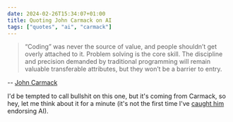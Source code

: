 ```yaml
---
date: 2024-02-26T15:34:07+01:00
title: Quoting John Carmack on AI
tags: ["quotes", "ai", "carmack"]
---
```

> “Coding” was never the source of value, and people shouldn’t get overly
attached to it. Problem solving is the core skill. The discipline and precision
demanded by traditional programming will remain valuable transferable
attributes, but they won’t be a barrier to entry.

-- [John Carmack](https://twitter.com/ID_AA_Carmack/status/1762110222321975442)

I'd be tempted to call bullshit on this one, but it's coming from Carmack, so
hey, let me think about it for a minute (it's not the first time I've
[caught him](/quoting-john-carmack/) endorsing AI).